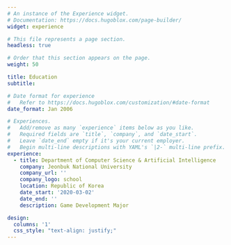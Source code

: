 ```yaml
---
# An instance of the Experience widget.
# Documentation: https://docs.hugoblox.com/page-builder/
widget: experience

# This file represents a page section.
headless: true

# Order that this section appears on the page.
weight: 50

title: Education
subtitle:

# Date format for experience
#   Refer to https://docs.hugoblox.com/customization/#date-format
date_format: Jan 2006

# Experiences.
#   Add/remove as many `experience` items below as you like.
#   Required fields are `title`, `company`, and `date_start`.
#   Leave `date_end` empty if it's your current employer.
#   Begin multi-line descriptions with YAML's `|2-` multi-line prefix.
experience:
  - title: Department of Computer Science & Artificial Intelligence
    company: Jeonbuk National University
    company_url: ''
    company_logo: school
    location: Republic of Korea
    date_start: '2020-03-02'
    date_end: ''
    description: Game Development Major

design:
  columns: '1'
  css_style: "text-align: justify;"
---
```

